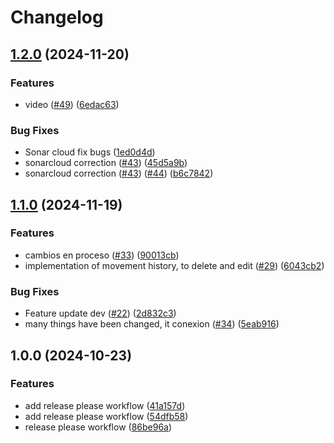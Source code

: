 # Changelog

## [1.2.0](https://github.com/CamilaMontoya1786/DevOps-Grupo6-Fronted/compare/v1.1.0...v1.2.0) (2024-11-20)


### Features

* video ([#49](https://github.com/CamilaMontoya1786/DevOps-Grupo6-Fronted/issues/49)) ([6edac63](https://github.com/CamilaMontoya1786/DevOps-Grupo6-Fronted/commit/6edac63cdba7ba5dcee30f334e2d29a70d6bf268))


### Bug Fixes

* Sonar cloud fix bugs ([1ed0d4d](https://github.com/CamilaMontoya1786/DevOps-Grupo6-Fronted/commit/1ed0d4decbb25d73a024e689f6ed2e25112f3329))
* sonarcloud correction ([#43](https://github.com/CamilaMontoya1786/DevOps-Grupo6-Fronted/issues/43)) ([45d5a9b](https://github.com/CamilaMontoya1786/DevOps-Grupo6-Fronted/commit/45d5a9bdec26f8e8b457f7048fe17177b67e9f1f))
* sonarcloud correction ([#43](https://github.com/CamilaMontoya1786/DevOps-Grupo6-Fronted/issues/43)) ([#44](https://github.com/CamilaMontoya1786/DevOps-Grupo6-Fronted/issues/44)) ([b6c7842](https://github.com/CamilaMontoya1786/DevOps-Grupo6-Fronted/commit/b6c784201658052eca6d2afc1140425be633d2d2))

## [1.1.0](https://github.com/CamilaMontoya1786/DevOps-Grupo6-Fronted/compare/v1.0.0...v1.1.0) (2024-11-19)


### Features

* cambios en proceso ([#33](https://github.com/CamilaMontoya1786/DevOps-Grupo6-Fronted/issues/33)) ([90013cb](https://github.com/CamilaMontoya1786/DevOps-Grupo6-Fronted/commit/90013cb92d00786ca61084cbd01b4bdefd9746b4))
* implementation of movement history, to delete and edit ([#29](https://github.com/CamilaMontoya1786/DevOps-Grupo6-Fronted/issues/29)) ([6043cb2](https://github.com/CamilaMontoya1786/DevOps-Grupo6-Fronted/commit/6043cb2d2fd4534c03a9c54bb6d7be77277ccbdc))


### Bug Fixes

* Feature update dev ([#22](https://github.com/CamilaMontoya1786/DevOps-Grupo6-Fronted/issues/22)) ([2d832c3](https://github.com/CamilaMontoya1786/DevOps-Grupo6-Fronted/commit/2d832c3fb1168de79b24cce075f9ad2d10b732b1))
* many things have been changed, it conexion ([#34](https://github.com/CamilaMontoya1786/DevOps-Grupo6-Fronted/issues/34)) ([5eab916](https://github.com/CamilaMontoya1786/DevOps-Grupo6-Fronted/commit/5eab916d15b90819059ccc34c64d2314f51aedbe))

## 1.0.0 (2024-10-23)


### Features

* add release please workflow ([41a157d](https://github.com/CamilaMontoya1786/DevOps-Grupo6-Fronted/commit/41a157da779a679dfe04eb8fbe7670e764ac289e))
* add release please workflow ([54dfb58](https://github.com/CamilaMontoya1786/DevOps-Grupo6-Fronted/commit/54dfb58caa527b3f87f81ae222374be068ad5b01))
* release please workflow ([86be96a](https://github.com/CamilaMontoya1786/DevOps-Grupo6-Fronted/commit/86be96a9f3110ef1f357a7706423b3e0f6d2fde7))
